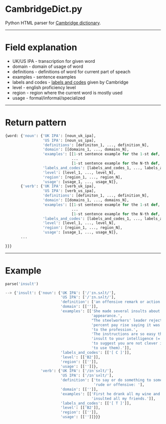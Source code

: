# CambridgeDict.py
Python HTML parser for [Cambridge dictionary](https://dictionary.cambridge.org/).
___

# Field explanation

* UK/US IPA - transcription for given word  
* domain - domain of usage of word
* definitions - definitions of word for current part of speach
* examples - sentence examples
* labels and codes - [labels and codes](https://dictionary.cambridge.org/help/codes.html) given by Cambridge
* level - english proficiency level
* region - region where the current word is mostly used
* usage - formal/informal/specialized

___
# Return pattern
```python
{word: {'noun': {'UK IPA': [noun_uk_ipa],
                 'US IPA': [noun_us_ipa],
                 'definitions': [definiton_1, ..., definition_N],
                 'domain': [[domains_1, ..., domains_N],
                 'examples': [[1-st sentence example for the 1-st def, ..., N-th sentence example for the 1-st def],
                              ...
                              [1-st sentence example for the N-th def, ..., N-th sentence example for the N-th def]],
                 'labels_and_codes': [labels_and_codes_1, ..., labels_and_codes_N],
                 'level': [level_1, ..., level_N],
                 'region': [region_1, ..., region_N],
                 'usage': [usage_1, ..., usage_N]},
       {'verb': {'UK IPA': [verb_uk_ipa],
                 'US IPA': [verb_us_ipa],
                 'definitions': [definiton_1, ..., definition_N],
                 'domain': [[domains_1, ..., domains_N],
                 'examples': [[1-st sentence example for the 1-st def, ..., N-th sentence example for the 1-st def],
                              ...
                              [1-st sentence example for the N-th def, ..., N-th sentence example for the N-th def]],
                 'labels_and_codes': [labels_and_codes_1, ..., labels_and_codes_N],
                 'level': [level_1, ..., level_N],
                 'region': [region_1, ..., region_N],
                 'usage': [usage_1, ..., usage_N]},
       ...
                  
}}}
```
___
# Example

```python
parse('insult')

--> {'insult': {'noun': {'UK IPA': ['/ˈɪn.sʌlt/'],
                         'US IPA': ['/ˈɪn.sʌlt/'],
                         'definition': ['an offensive remark or action: '],
                         'domain': [['']],
                         'examples': [['She made several insults about my '
                                       'appearance.',
                                       "The steelworkers' leader rejected the two "
                                       'percent pay rise saying it was an insult '
                                       'to the profession.',
                                       'The instructions are so easy they are an '
                                       'insult to your intelligence (= they seem '
                                       'to suggest you are not clever if you need '
                                       'to use them).']],
                         'labels_and_codes': [['[ C ]']],
                         'level': [['B2']],
                         'region': [['']],
                         'usage': [['']]},
                'verb': {'UK IPA': ['/ɪnˈsʌlt/'],
                         'US IPA': ['/ɪnˈsʌlt/'],
                         'definition': ['to say or do something to someone that is '
                                        'rude or offensive: '],
                         'domain': [['']],
                         'examples': [['First he drank all my wine and then he '
                                       'insulted all my friends.']],
                         'labels_and_codes': [['[ T ]']],
                         'level': [['B2']],
                         'region': [['']],
                         'usage': [['']]}}}
```
